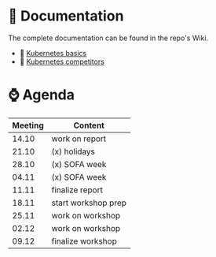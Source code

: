 # 📕 Documentation

The complete documentation can be found in the repo's Wiki. 
- 📌 [Kubernetes basics](https://github.com/sebivenlo/esd-2024-kubernetes/wiki/Kubernetes-Basics)
- 📌 [Kubernetes competitors](https://github.com/sebivenlo/esd-2024-kubernetes/wiki/Kubernetes-Competitors)

# ⌚ Agenda

| Meeting |  Content      |
| -----   |  -----------  |
| 14.10   |  work on report             |
| 21.10   |  (x) holidays     |
| 28.10   |  (x) SOFA week    |
| 04.11   |  (x) SOFA week    |
| 11.11   |  finalize report             |
| 18.11   |  start workshop prep             |
| 25.11   |  work on workshop             |
| 02.12   |  work on workshop             |
| 09.12   |  finalize workshop              |
